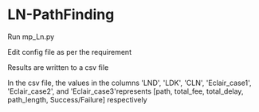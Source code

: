 # LN-PathFinding
Run mp_Ln.py

Edit config file as per the requirement

Results are written to a csv file

In the csv file, the values in the columns 'LND', 'LDK', 'CLN', 'Eclair_case1', 'Eclair_case2', and 'Eclair_case3'represents [path, total_fee, total_delay, path_length, Success/Failure] respectively
